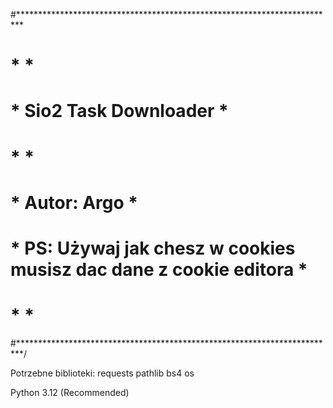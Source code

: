 #*************************************************************************
# *                                                                       *
# *                    Sio2 Task Downloader                               *
# *                                                                       *
# *   Autor:               Argo                                           *
# *   PS: Używaj jak chesz w cookies musisz dac dane z cookie editora     *
# *                                                                       *
#*************************************************************************/

Potrzebne biblioteki:
requests
pathlib
bs4
os

Python 3.12 (Recommended)
